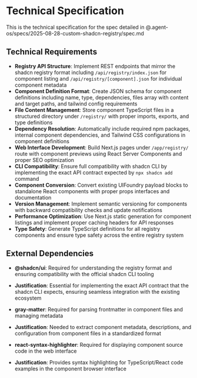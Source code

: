 # Technical Specification

This is the technical specification for the spec detailed in @.agent-os/specs/2025-08-28-custom-shadcn-registry/spec.md

## Technical Requirements

- **Registry API Structure**: Implement REST endpoints that mirror the shadcn registry format including `/api/registry/index.json` for component listing and `/api/registry/[component].json` for individual component metadata
- **Component Definition Format**: Create JSON schema for component definitions including name, type, dependencies, files array with content and target paths, and tailwind config requirements
- **File Content Management**: Store component TypeScript files in a structured directory under `/registry/` with proper imports, exports, and type definitions
- **Dependency Resolution**: Automatically include required npm packages, internal component dependencies, and Tailwind CSS configurations in component definitions
- **Web Interface Development**: Build Next.js pages under `/app/registry/` route with component previews using React Server Components and proper SEO optimization
- **CLI Compatibility**: Ensure full compatibility with shadcn CLI by implementing the exact API contract expected by `npx shadcn add` command
- **Component Conversion**: Convert existing UIFoundry payload blocks to standalone React components with proper props interfaces and documentation
- **Version Management**: Implement semantic versioning for components with backward compatibility checks and update notifications
- **Performance Optimization**: Use Next.js static generation for component listings and implement proper caching headers for API responses
- **Type Safety**: Generate TypeScript definitions for all registry components and ensure type safety across the entire registry system

## External Dependencies

- **@shadcn/ui**: Required for understanding the registry format and ensuring compatibility with the official shadcn CLI tooling
- **Justification**: Essential for implementing the exact API contract that the shadcn CLI expects, ensuring seamless integration with the existing ecosystem

- **gray-matter**: Required for parsing frontmatter in component files and managing metadata
- **Justification**: Needed to extract component metadata, descriptions, and configuration from component files in a standardized format

- **react-syntax-highlighter**: Required for displaying component source code in the web interface
- **Justification**: Provides syntax highlighting for TypeScript/React code examples in the component browser interface
